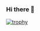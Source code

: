 ### Hi there 👋

[![trophy](https://github-profile-trophy.vercel.app/?username=ShongweSiyanda&theme=onedark)](https://github.com/ryo-ma/github-profile-trophy)
